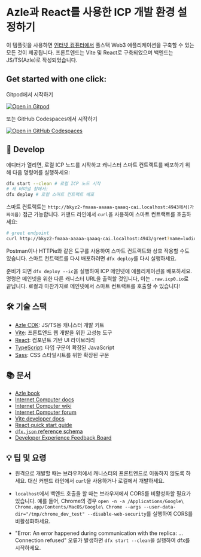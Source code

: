 # Azle과 React를 사용한 ICP 개발 환경 설정하기

이 템플릿을 사용하면 [인터넷 컴퓨터에서](https://internetcomputer.org/) 풀스택 Web3 애플리케이션을 구축할 수 있는 모든 것이 제공됩니다.
프론트엔드는 Vite 및 React로 구축되었으며 백엔드는 JS/TS(Azle)로 작성되었습니다.

## Get started with one click:

Gitpod에서 시작하기

[![Open in Gitpod](https://gitpod.io/button/open-in-gitpod.svg)](https://gitpod.io/#https://github.com/Ludium-Official/icp/)

또는 GitHub Codespaces에서 시작하기

[![Open in GitHub Codespaces](https://github.com/codespaces/badge.svg)](https://codespaces.new/Ludium-Official/icp/?quickstart=1)

## 🚀 Develop

에디터가 열리면, 로컬 ICP 노드를 시작하고 캐니스터 스마트 컨트랙트를 배포하기 위해 다음 명령어를 실행하세요:

```bash
dfx start --clean # 로컬 ICP 노드 시작
# 새 터미널 창에서:
dfx deploy # 로컬 스마트 컨트랙트 배포
```

스마트 컨트랙트는 `http://bkyz2-fmaaa-aaaaa-qaaaq-cai.localhost:4943에서(가짜이름)` 접근 가능합니다.
커맨드 라인에서 `curl`을 사용하여 스마트 컨트랙트를 호출하세요:

```bash
# greet endpoint
curl http://bkyz2-fmaaa-aaaaa-qaaaq-cai.localhost:4943/greet?name=ludium
```

Postman이나 HTTPie와 같은 도구를 사용하여 스마트 컨트랙트와 상호 작용할 수도 있습니다.
스마트 컨트랙트를 다시 배포하려면 `dfx deploy`를 다시 실행하세요.

준비가 되면 `dfx deploy --ic`을 실행하여 ICP 메인넷에 애플리케이션을 배포하세요.
명령은 메인넷을 위한 다른 캐니스터 URL을 출력할 것입니다, 이는 `.raw.icp0.io`로 끝납니다.
로컬과 마찬가지로 메인넷에서 스마트 컨트랙트를 호출할 수 있습니다!

## 🛠️ 기술 스택

- [Azle CDK](https://demergent-labs.github.io/azle/): JS/TS용 캐니스터 개발 키트
- [Vite](https://vitejs.dev/): 프론트엔드 웹 개발을 위한 고성능 도구
- [React](https://reactjs.org/): 컴포넌트 기반 UI 라이브러리
- [TypeScript](https://www.typescriptlang.org/): 타입 구문이 확장된 JavaScript
- [Sass](https://sass-lang.com/): CSS 스타일시트를 위한 확장된 구문

## 📚 문서

- [Azle book](https://demergent-labs.github.io/azle/the_azle_book.html)
- [Internet Computer docs](https://internetcomputer.org/docs/current/developer-docs/ic-overview)
- [Internet Computer wiki](https://wiki.internetcomputer.org/)
- [Internet Computer forum](https://forum.dfinity.org/)
- [Vite developer docs](https://vitejs.dev/guide/)
- [React quick start guide](https://react.dev/learn)
- [`dfx.json` reference schema](https://internetcomputer.org/docs/current/references/dfx-json-reference/)
- [Developer Experience Feedback Board](https://dx.internetcomputer.org/)

## 💡 팁 및 요령

- 원격으로 개발할 때는 브라우저에서 캐니스터의 프론트엔드로 이동하지 않도록 하세요. 대신 커맨드 라인에서 `curl`을 사용하거나 로컬에서 개발하세요.

- `localhost`에서 백엔드 호출을 할 때는 브라우저에서 CORS를 비활성화할 필요가 있습니다. 예를 들어, Chrome의 경우 `open -n -a /Applications/Google\ Chrome.app/Contents/MacOS/Google\ Chrome --args --user-data-dir="/tmp/chrome_dev_test" --disable-web-security`를 실행하여 CORS를 비활성화하세요.

- "Error: An error happened during communication with the replica: ... Connection refused" 오류가 발생하면 `dfx start --clean`을 실행하여 dfx를 시작하세요.
